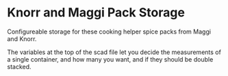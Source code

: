 # Knorr and Maggi Pack Storage

Configureable storage for these cooking helper spice packs from Maggi and Knorr.

The variables at the top of the scad file let you decide the measurements of a single container, and how many you want, and if they should be double stacked.

